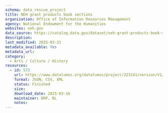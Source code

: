 ```yaml
---
schema: data_rescue_project 
title: NEH grant products book sections
organization: Office of Information Resources Management
agency: National Endowment for the Humanities
websites: neh.gov
data_source: https://catalog.data.gov/dataset/neh-grant-products-book-sections
description: 
last_modified: 2025-03-21
metadata_available: Yes
metadata_url: 
category:
  - Arts / Culture / History
resources:
  - id: 573
    url: https://www.datalumos.org/datalumos/project/223141/version/V1/view
    format: JSON, CSV, XML
    status: Finished
    size: 
    download_date: 2025-03-16
    maintainer: DRP, DL
    notes: 
---
```

